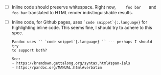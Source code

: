 - [ ] Inline code should preserve whitespace. Right now,
      `     foo bar    ` and ` foo bar ` translated to HTML render
      indistinguishable results.
- [ ] Inline code, for Github pages, uses `` `code snippet`{:.language} ``
      for highlighting inline code. This seems fine, I should try to
      adhere to this spec.
      
      Pandoc uses `` `code snippet`{.language} `` --- perhaps I should try
      to support both?
      
      See:
      - https://kramdown.gettalong.org/syntax.html#span-ials
      - https://pandoc.org/MANUAL.html#verbatim
